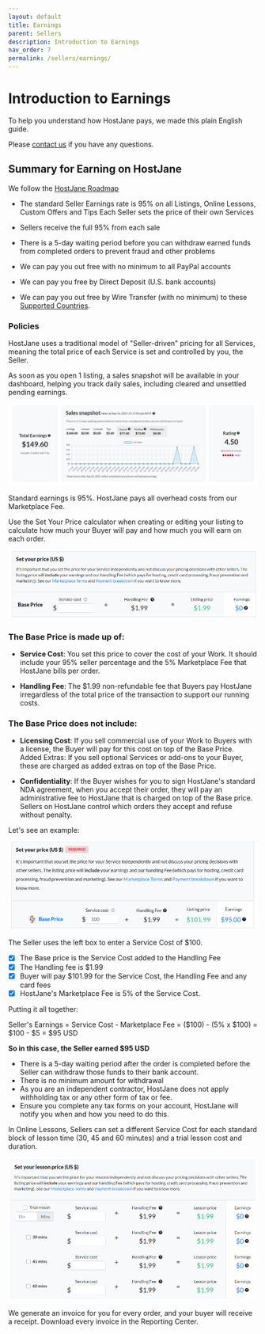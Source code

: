 ```yaml
---
layout: default
title: Earnings
parent: Sellers
description: Introduction to Earnings
nav_order: 7
permalink: /sellers/earnings/
---
```


# Introduction to Earnings

<span class="green">To help you understand how HostJane pays, we made this plain English guide.</span>

Please [contact us](https://www.hostjane.com/marketplace/contact) if you have any questions.

## Summary for Earning on HostJane

<span class="blue">We follow the [HostJane Roadmap](/buyers/hostjane-roadmap/)</span>

* The standard Seller Earnings rate is 95% on all Listings, Online Lessons, Custom Offers and Tips
Each Seller sets the price of their own Services

* Sellers receive the full 95% from each sale

* There is a 5-day waiting period before you can withdraw earned funds from completed orders to prevent fraud and other problems

* We can pay you out free with no minimum to all PayPal accounts

* We can pay you free by Direct Deposit (U.S. bank accounts)

* We can pay you out free by Wire Transfer (with no minimum) to these [Supported Countries](/sellers/payments-tax-credits/#country-information-for-wire-payments).

### Policies

<span class="yellow">HostJane uses a traditional model of "Seller-driven" pricing for all Services, meaning the total price of each Service is set and controlled by you, the Seller.</span>

As soon as you open 1 listing, a sales snapshot will be available in your dashboard, helping you track daily sales, including cleared and unsettled pending earnings.

![](/assets/snapshot.png)

Standard earnings is 95%. HostJane pays all overhead costs from our Marketplace Fee.

Use the Set Your Price calculator when creating or editing your listing to calculate how much your Buyer will pay and how much you will earn on each order.

![](/assets/calculator-clear.png)

### The Base Price is made up of:

* **Service Cost**: You set this price to cover the cost of your Work. It should include your 95% seller percentage and the 5% Marketplace Fee that HostJane bills per order.

* **Handling Fee**: The $1.99 non-refundable fee that Buyers pay HostJane irregardless of the total price of the transaction to support our running costs.

### The Base Price does not include:

* **Licensing Cost**: If you sell commercial use of your Work to Buyers with a license, the Buyer will pay for this cost on top of the Base Price. 
Added Extras: If you sell optional Services or add-ons to your Buyer, these are charged as added extras on top of the Base Price.

* **Confidentiality**: If the Buyer wishes for you to sign HostJane's standard NDA agreement, when you accept their order, they will pay an administrative fee to HostJane that is charged on top of the Base price. Sellers on HostJane control which orders they accept and refuse without penalty.

Let's see an example:

![](/assets/calculator.png)

The Seller uses the left box to enter a Service Cost of $100. 

- [x] The Base price is the Service Cost added to the Handling Fee
- [x] The Handling fee is $1.99
- [x] Buyer will pay $101.99 for the Service Cost, the Handling Fee and any card fees
- [x] HostJane's Marketplace Fee is 5% of the Service Cost.

<span class="green">Putting it all together:</span>

Seller's Earnings = Service Cost - Marketplace Fee
= ($100) - (5% x $100)
= $100 - $5
= $95 USD

**So in this case, the Seller earned $95 USD**

- There is a 5-day waiting period after the order is completed before the Seller can withdraw those funds to their bank account.
- There is no minimum amount for withdrawal
- As you are an independent contractor, HostJane does not apply withholding tax or any other form of tax or fee.
- Ensure you complete any tax forms on your account, HostJane will notify you when and how you need to do this.

In Online Lessons, Sellers can set a different Service Cost for each standard block of lesson time (30, 45 and 60 minutes) and a trial lesson cost and duration.


![](/assets/calculator-lesson.png)

We generate an invoice for you for every order, and your buyer will receive a receipt. Download every invoice in the Reporting Center.